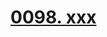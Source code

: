 # [0098. xxx](https://github.com/Tdahuyou/chrome/tree/main/0098.%20xxx)

<!-- region:toc -->

<!-- endregion:toc -->


